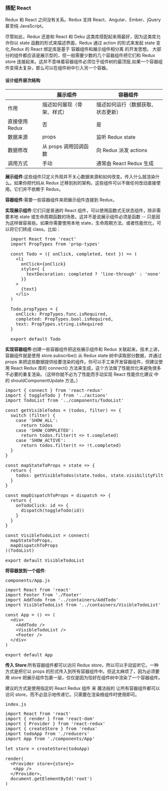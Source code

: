 <h3>搭配 React</h3>

Redux 和 React 之间没有关系。Redux 支持 React、Angular、Ember、jQuery 甚至纯 JavaScript。

尽管如此，Redux 还是和 React 和 Deku 这类库搭配起来用最好，因为这类库允许你以 state 函数的形式来描述界面，Redux 通过 action 的形式来发起 state 变化,Redux 的 React 绑定库是基于 容器组件和展示组件相分离 的开发思想。
大部分的组件都应该是展示型的，但一般需要少数的几个容器组件把它们和 Redux store 连接起来。这并不意味着容器组件必须位于组件树的最顶层,如果一个容器组件变得太复杂，那么可以在组件树中引入另一个容器。


<h4>设计组件层次结构</h4>

| |展示组件|容器组件
|-|-|-
作用|描述如何展现（骨架、样式）|描述如何运行（数据获取、状态更新）
直接使用 Redux|否|是
数据来源|props|监听 Redux state
数据修改|从 props 调用回调函数|向 Redux 派发 actions
调用方式|手动|通常由 React Redux 生成

<b>展示组件</b>:这些组件只定义外观并不关心数据来源和如何改变。传入什么就渲染什么。如果你把代码从 Redux 迁移到别的架构，这些组件可以不做任何改动直接使用。它们并不依赖于 Redux。

<b>容器组件</b>:需要一些容器组件来把展示组件连接到 Redux。


<b>实现展示组件</b>:它们只是普通的 React 组件，可以使用函数式无状态组件，除非需要本地 state 或生命周期函数的场景。这并不是说展示组件必须是函数 -- 只是因为这样做容易些。如果你需要使用本地 state，生命周期方法，或者性能优化，可以将它们转成 class。比如：
<pre>
  import React from 'react'
  import PropTypes from 'prop-types'

  const Todo = ({ onClick, completed, text }) => (
    &lt;li
      onClick={onClick}
      style={ {
        textDecoration: completed ? 'line-through' : 'none'
      }}
    >
      {text}
    &lt;/li>
  )

  Todo.propTypes = {
    onClick: PropTypes.func.isRequired,
    completed: PropTypes.bool.isRequired,
    text: PropTypes.string.isRequired
  }

  export default Todo
</pre>


<b>实现容器组件</b>:创建一些容器组件把这些展示组件和 Redux 关联起来。技术上讲，容器组件就是使用 store.subscribe() 从 Redux state 树中读取部分数据，并通过 props 来把这些数据提供给要渲染的组件。你可以手工来开发容器组件，但建议使用 React Redux 库的 connect() 方法来生成，这个方法做了性能优化来避免很多不必要的重复渲染。（这样你就不必为了性能而手动实现 React 性能优化建议 中的 shouldComponentUpdate 方法。）
<pre>
import { connect } from 'react-redux'
import { toggleTodo } from '../actions'
import TodoList from '../components/TodoList'

const getVisibleTodos = (todos, filter) => {
  switch (filter) {
    case 'SHOW_ALL':
      return todos
    case 'SHOW_COMPLETED':
      return todos.filter(t => t.completed)
    case 'SHOW_ACTIVE':
      return todos.filter(t => !t.completed)
  }
}

const mapStateToProps = state => {
  return {
    todos: getVisibleTodos(state.todos, state.visibilityFilter)
  }
}

const mapDispatchToProps = dispatch => {
  return {
    onTodoClick: id => {
      dispatch(toggleTodo(id))
    }
  }
}

const VisibleTodoList = connect(
  mapStateToProps,
  mapDispatchToProps
)(TodoList)

export default VisibleTodoList
</pre>

<b>将容器放到一个组件</b>:
<pre>components/App.js</pre>


  <pre>
import React from 'react'
import Footer from './Footer'
import AddTodo from '../containers/AddTodo'
import VisibleTodoList from '../containers/VisibleTodoList'

const App = () => (
  &lt;div>
    &lt;AddTodo />
    &lt;VisibleTodoList />
    &lt;Footer />
  &lt;/div>
)

export default App
</pre>

<b>传入 Store</b>:所有容器组件都可以访问 Redux store，所以可以手动监听它。一种方式是把它以 props 的形式传入到所有容器组件中。但这太麻烦了，因为必须要用 store 把展示组件包裹一层，仅仅是因为恰好在组件树中渲染了一个容器组件。

建议的方式是使用指定的 React Redux 组件 <Provider> 来 魔法般的 让所有容器组件都可以访问 store，而不必显示地传递它。只需要在渲染根组件时使用即可。

<pre>index.js</pre>


  <pre>
import React from 'react'
import { render } from 'react-dom'
import { Provider } from 'react-redux'
import { createStore } from 'redux'
import todoApp from './reducers'
import App from './components/App'

let store = createStore(todoApp)

render(
  &lt;Provider store={store}>
   &lt;App />
  &lt;/Provider>,
  document.getElementById('root')
)
</pre>
